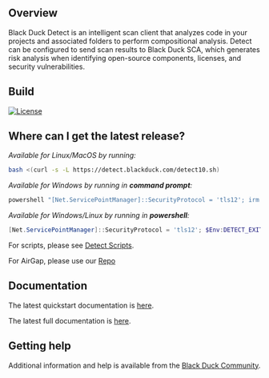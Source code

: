 ## Overview

Black Duck Detect is an intelligent scan client that analyzes code in your projects and associated folders to perform compositional analysis. Detect can be configured to send scan results to Black Duck SCA, which generates risk analysis when identifying open-source components, licenses, and security vulnerabilities.

## Build

<!--[![Build Status](https://travis-ci.org/blackducksoftware/hub-gradle-plugin.svg?branch=master)](https://travis-ci.org/blackducksoftware/synopsys-detect)-->
<!--[![Coverage Status](https://coveralls.io/repos/github/blackducksoftware/synopsys-detect/badge.svg?branch=master)](https://coveralls.io/github/blackducksoftware/synopsys-detect?branch=master)-->
[![License](https://img.shields.io/badge/License-Apache%202.0-blue.svg)](https://opensource.org/licenses/Apache-2.0)
<!--[![Black Duck Security Risk](https://copilot.blackducksoftware.com/github/repos/blackducksoftware/synopsys-detect/branches/master/badge-risk.svg)](https://copilot.blackducksoftware.com/github/repos/blackducksoftware/synopsys-detect/branches/master)-->
<!--[![Quality Gate Status](https://sonarcloud.io/api/project_badges/measure?project=com.synopsys.integration%3Asynopsys-detect&metric=alert_status)](https://sonarcloud.io/dashboard?id=com.synopsys.integration%3Asynopsys-detect)-->

## Where can I get the latest release?

*Available for Linux/MacOS by running:*

```bash
bash <(curl -s -L https://detect.blackduck.com/detect10.sh)
```

*Available for Windows by running in **command prompt**:*

```cmd
powershell "[Net.ServicePointManager]::SecurityProtocol = 'tls12'; irm https://detect.blackduck.com/detect10.ps1?$(Get-Random) | iex; detect"
```

*Available for Windows/Linux by running in **powershell**:*
```powershell
[Net.ServicePointManager]::SecurityProtocol = 'tls12'; $Env:DETECT_EXIT_CODE_PASSTHRU=1; irm https://detect.blackduck.com/detect10.ps1?$(Get-Random) | iex; detect
```

For scripts, please see [Detect Scripts](https://detect.blackduck.com).

For AirGap, please use our [Repo](https://repo.blackduck.com/bds-integrations-release/com/blackduck/integration/detect/)

## Documentation

The latest quickstart documentation is [here](https://documentation.blackduck.com/bundle/detect/page/gettingstarted/quickstart.html).

The latest full documentation is [here](https://documentation.blackduck.com/bundle/detect/page/introduction.html).

## Getting help

Additional information and help is available from the
[Black Duck Community](https://community.blackduck.com/s/).
